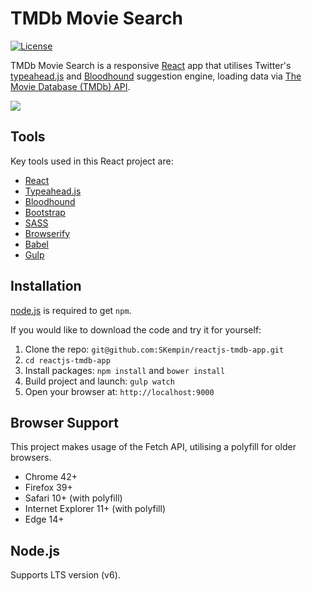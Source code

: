 # TMDb Movie Search
[![License](https://img.shields.io/badge/license-MIT-blue.svg?style=flat-square)](https://github.com/nickpersad/react/blob/master/LICENCE)

TMDb Movie Search is a responsive [React](http://facebook.github.io/react/index.html) app that utilises Twitter's [typeahead.js](https://twitter.github.io/typeahead.js/) and [Bloodhound](https://github.com/twitter/typeahead.js/blob/master/doc/bloodhound.md) suggestion engine, loading data via [The Movie Database (TMDb) API](https://www.themoviedb.org/documentation/api).

![](https://github.com/SKempin/reactjs-tmdb-app/blob/master/docs/images/tmdb-demo.gif)

## Tools
Key tools used in this React project are:

* [React](http://facebook.github.io/react/index.html)
* [Typeahead.js](https://twitter.github.io/typeahead.js/)
* [Bloodhound](https://github.com/twitter/typeahead.js/blob/master/doc/bloodhound.md)
* [Bootstrap](http://getbootstrap.com/)
* [SASS](http://sass-lang.com/)
* [Browserify](http://browserify.org/)
* [Babel](https://babeljs.io/)
* [Gulp](http://gulpjs.com/)

## Installation
[node.js](http://nodejs.org/download/) is required to get ``npm``.

If you would like to download the code and try it for yourself:

1. Clone the repo: `git@github.com:SKempin/reactjs-tmdb-app.git`
2. `cd reactjs-tmdb-app`
2. Install packages: `npm install` and `bower install`
3. Build project and launch: `gulp watch`
4. Open your browser at: `http://localhost:9000`

## Browser Support
This project makes usage of the Fetch API, utilising a polyfill for older browsers.

- Chrome 42+
- Firefox 39+
- Safari 10+ (with polyfill)
- Internet Explorer 11+ (with polyfill)
- Edge 14+

## Node.js
Supports LTS version (v6).
